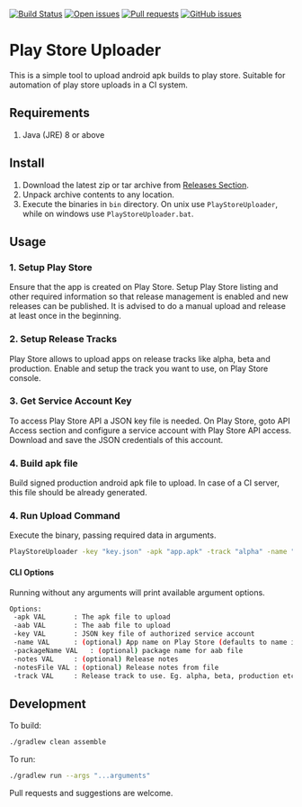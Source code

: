 [![Build Status](https://travis-ci.org/codebysd/java-play-store-uploader.svg?branch=master)](https://travis-ci.org/codebysd/java-play-store-uploader)
[![Open issues](https://img.shields.io/github/issues/codebysd/java-play-store-uploader.svg)](https://github.com/codebysd/java-play-store-uploader/issues)
[![Pull requests](https://img.shields.io/github/issues-pr/codebysd/java-play-store-uploader.svg)](https://github.com/codebysd/java-play-store-uploader/pulls)
[![GitHub issues](https://img.shields.io/github/release/codebysd/java-play-store-uploader.svg)](https://github.com/codebysd/java-play-store-uploader/releases)


# Play Store Uploader

This is a simple tool to upload android apk builds to play store. 
Suitable for automation of play store uploads in a CI system.

## Requirements

1. Java (JRE) 8 or above

## Install

1. Download the latest zip or tar archive from [Releases Section](https://github.com/codebysd/java-play-store-uploader/releases).
2. Unpack archive contents to any location.
3. Execute the binaries in `bin` directory. On unix use `PlayStoreUploader`, while on windows use `PlayStoreUploader.bat`.

## Usage

### 1. Setup Play Store

Ensure that the app is created on Play Store. Setup Play Store listing and other required information so that release management is enabled and new releases can be published. It is advised to do a manual upload and release at least once in the beginning.

### 2. Setup Release Tracks

Play Store allows to upload apps on release tracks like alpha, beta and production. Enable and setup the track you want to use, on Play Store console.

### 3. Get Service Account Key

To access Play Store API a JSON key file is needed. On Play Store, goto API Access section and configure a service account with Play Store API access. Download and save the JSON credentials of this account.

### 4. Build apk file

Build signed production android apk file to upload. In case of a CI server, this file should be already generated.

### 4. Run Upload Command

Execute the binary, passing required data in arguments.

```bash
PlayStoreUploader -key "key.json" -apk "app.apk" -track "alpha" -name "myApp" -notes "new release"
```

#### CLI Options

Running without any arguments will print available argument options.

```bash
Options:
 -apk VAL       : The apk file to upload
 -aab VAL       : The aab file to upload
 -key VAL       : JSON key file of authorized service account
 -name VAL      : (optional) App name on Play Store (defaults to name in apk)
 -packageName VAL   : (optional) package name for aab file
 -notes VAL     : (optional) Release notes
 -notesFile VAL : (optional) Release notes from file
 -track VAL     : Release track to use. Eg. alpha, beta, production etc
 ```

## Development

To build:

```bash
./gradlew clean assemble
```

To run:

```bash
./gradlew run --args "...arguments"
```

Pull requests and suggestions are welcome.
